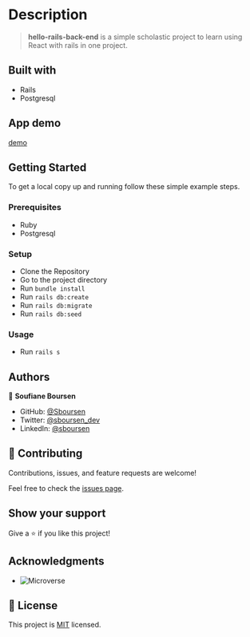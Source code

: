 # Description

> **hello-rails-back-end** is a simple scholastic project to learn using React with rails in one project.

## Built with

- Rails
- Postgresql

## App demo

[demo](./docs/hello-react-rails.gif)

## Getting Started

To get a local copy up and running follow these simple example steps.

### Prerequisites

- Ruby
- Postgresql

### Setup

- Clone the Repository
- Go to the project directory
- Run `bundle install`
- Run `rails db:create`
- Run `rails db:migrate`
- Run `rails db:seed`

### Usage

- Run `rails s`

## Authors

👤 **Soufiane Boursen**

- GitHub: [@Sboursen](https://github.com/Sboursen)
- Twitter: [@sboursen_dev](https://twitter.com/sboursen_dev)
- LinkedIn: [@sboursen](https://linkedin.com/in/sboursen)

## 🤝 Contributing

Contributions, issues, and feature requests are welcome!

Feel free to check the [issues page](../../issues/).

## Show your support

Give a ⭐️ if you like this project!

## Acknowledgments

- ![Microverse](https://img.shields.io/badge/Microverse-blueviolet)

## 📝 License

This project is [MIT](./LICENSE) licensed.
